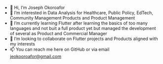 - 👋 Hi, I’m Joseph Okoroafor
- 👀 I’m interested in Data Analysis for Healthcare, Public Policy, EdTech, Community Management Products and Product Management
- 🌱 I’m currently learning Flutter after learning the basics of too many languages and not buit a full product yet but managed the development of several as Product and Commercial Manager
- 💞️ I’m looking to collaborate on Flutter projects and Products aligned with my interests
- 📫 You can reach me here on GitHub or via email jeokooroafor@gmail.com

<!---
jeokoroafor/jeokoroafor is a ✨ special ✨ repository because its `README.md` (this file) appears on your GitHub profile.
You can click the Preview link to take a look at your changes.
--->
